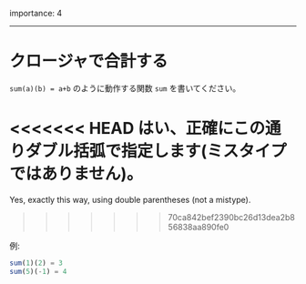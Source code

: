 importance: 4

---

# クロージャで合計する

`sum(a)(b) = a+b` のように動作する関数 `sum` を書いてください。

<<<<<<< HEAD
はい、正確にこの通りダブル括弧で指定します(ミスタイプではありません)。
=======
Yes, exactly this way, using double parentheses (not a mistype).
>>>>>>> 70ca842bef2390bc26d13dea2b856838aa890fe0

例:

```js
sum(1)(2) = 3
sum(5)(-1) = 4
```
